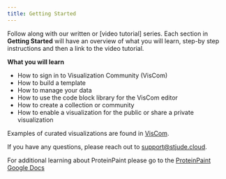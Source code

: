 ```yaml
---
title: Getting Started
---
```


Follow along with our written or [video tutorial] series. Each section in **Getting Started** will have an overview of what you will learn, step-by step instructions and then a link to the video tutorial. 

**What you will learn**
* How to sign in to Visualization Community (VisCom)
* How to build a template
* How to manage your data
* How to use the code block library for the VisCom editor
* How to create a collection or community
* How to enable a visualization for the public or share a private visualization

Examples of curated visualizations are found in [VisCom](https://viz.stjude.cloud/st-jude-cloud-demo/collection/proteinpaint-and-genomepaint-examples~7).

If you have any questions, please reach out to [support@stjude.cloud](support@stjude.cloud). 

For additional learning about ProteinPaint please go to the [ProteinPaint Google Docs](https://docs.google.com/document/d/1JWKq3ScW62GISFGuJvAajXchcRenZ3HAvpaxILeGaw0/edit)




